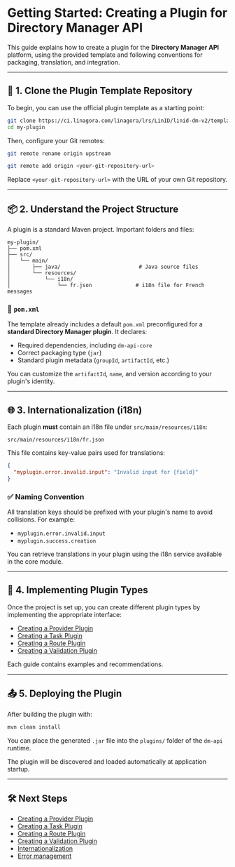 # Getting Started: Creating a Plugin for Directory Manager API

This guide explains how to create a plugin for the **Directory Manager API** platform, using the provided template and
following conventions for packaging, translation, and integration.

---

## 🚀 1. Clone the Plugin Template Repository

To begin, you can use the official plugin template as a starting point:

```bash
git clone https://ci.linagora.com/linagora/lrs/LinID/linid-dm-v2/template-dm-api-plugin.git my-plugin
cd my-plugin
```

Then, configure your Git remotes:

```bash
git remote rename origin upstream

git remote add origin <your-git-repository-url>
```

Replace `<your-git-repository-url>` with the URL of your own Git repository.

---

## 📦 2. Understand the Project Structure

A plugin is a standard Maven project. Important folders and files:

```
my-plugin/
├── pom.xml
├── src/
│   └── main/
│       ├── java/                         # Java source files
│       └── resources/
│           └── i18n/
│               └── fr.json              # i18n file for French messages
```

### 📄 `pom.xml`

The template already includes a default `pom.xml` preconfigured for a **standard Directory Manager plugin**.
It declares:

* Required dependencies, including `dm-api-core`
* Correct packaging type (`jar`)
* Standard plugin metadata (`groupId`, `artifactId`, etc.)

You can customize the `artifactId`, `name`, and version according to your plugin's identity.

---

## 🌐 3. Internationalization (i18n)

Each plugin **must** contain an i18n file under `src/main/resources/i18n`:

```
src/main/resources/i18n/fr.json
```

This file contains key-value pairs used for translations:

```json
{
  "myplugin.error.invalid.input": "Invalid input for {field}"
}
```

### ✅ Naming Convention

All translation keys should be prefixed with your plugin's name to avoid collisions. For example:

* `myplugin.error.invalid.input`
* `myplugin.success.creation`

You can retrieve translations in your plugin using the i18n service available in the core module.

---

## 🧩 4. Implementing Plugin Types

Once the project is set up, you can create different plugin types by implementing the appropriate interface:

* [Creating a Provider Plugin](./create-provider-plugin.md)
* [Creating a Task Plugin](./create-task-plugin.md)
* [Creating a Route Plugin](./create-route-plugin.md)
* [Creating a Validation Plugin](./create-validation-plugin.md)

Each guide contains examples and recommendations.

---

## 📤 5. Deploying the Plugin

After building the plugin with:

```bash
mvn clean install
```

You can place the generated `.jar` file into the `plugins/` folder of the `dm-api` runtime.

The plugin will be discovered and loaded automatically at application startup.

---

## 🛠️ Next Steps

* [Creating a Provider Plugin](./create-provider-plugin.md)
* [Creating a Task Plugin](./create-task-plugin.md)
* [Creating a Route Plugin](./create-route-plugin.md)
* [Creating a Validation Plugin](./create-validation-plugin.md)
* [Internationalization](./internationalization.md)
* [Error management](./error-management.md)

